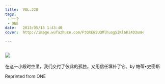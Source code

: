 ```yaml
---
title:	VOL.220
tags:
 - 一个
 - ONE
date:	2013/05/15 1:43:40
cover:	http://image.wufazhuce.com/FtQREG5UQMlhuogSIKl6KZ4D3umH

---
```

![](http://image.wufazhuce.com/FtQREG5UQMlhuogSIKl6KZ4D3umH)
---

在这一小段时空里，我们交付了彼此的孤独，又用信任填补了它。by 帕蒂•史密斯
 
Reprinted from ONE
